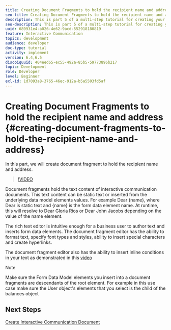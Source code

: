 ```yaml
---
title: Creating Document Fragments to hold the recipient name and address
seo-title: Creating Document Fragments to hold the recipient name and address
description: This is part 5 of a multi-step tutorial for creating your first interactive communications document. In this part, we will create document fragment to hold the recipient name and address.
seo-description: This is part 5 of a multi-step tutorial for creating your first interactive communications document. In this part, we will create document fragment to hold the recipient name and address.
uuid: 689931e4-a026-4e62-9acd-552918180819
feature: Interactive Communication
topics: development
audience: developer
doc-type: tutorial
activity: implement
version: 6.4,6.5
discoiquuid: 404eed65-ec55-492a-85b5-59773896b217
topic: Development
role: Developer
level: Beginner
exl-id: 1d7093a8-3765-46ec-912a-b5a5503fd5af
---
```

# Creating Document Fragments to hold the recipient name and address {#creating-document-fragments-to-hold-the-recipient-name-and-address}

In this part, we will create document fragment to hold the recipient name and address.

>[!VIDEO](https://video.tv.adobe.com/v/22350?quality=12&learn=on)

Document fragments hold the text content of interactive communication documents. This text content can be static text or inserted from the underlying data model elements values. For example Dear {name}, where Dear is static text and {name} is the form data element name. At runtime, this will resolve to Dear Gloria Rios or Dear John Jacobs depending on the value of the name element.

The rich text editor is intuitive enough for a business user to author text and inserts form data elements. The document fragment editor has the ability to format text, specify font types and styles, ability to insert special characters and create hyperlinks.

The document fragment editor also has the ability to insert inline conditions in your text as demonstrated in this [video](https://helpx.adobe.com/experience-manager/kt/forms/using/editing-improvements-correspondence-mgmt-feature-video-use.html)

>[!NOTE]
>
>Make sure the Form Data Model elements you insert into a document fragments are descendants of the root element. For example in this use case make sure the User object's elements that you select is the child of the balances object

## Next Steps

[Create Interactive Communication Document](./partsix.md)